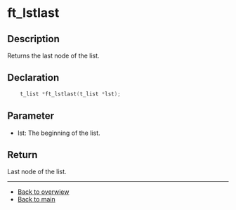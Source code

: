 # ft_lstlast

## Description
Returns the last node of the list.

## Declaration 
```c
	t_list *ft_lstlast(t_list *lst);
```

## Parameter 
- lst: The beginning of the list.

## Return 
Last node of the list.

---
- [Back to overwiew](Overview_about_function.md)
- [Back to main](/)
